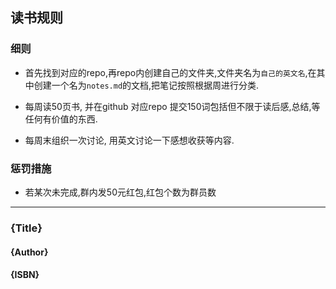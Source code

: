 ## 读书规则
### 细则
- 首先找到对应的repo,再repo内创建自己的文件夹,文件夹名为`自己的英文名`,在其中创建一个名为`notes.md`的文档,把笔记按照根据周进行分类.

- 每周读50页书, 并在github 对应repo 提交150词包括但不限于读后感,总结,等任何有价值的东西.
- 每周末组织一次讨论, 用英文讨论一下感想收获等内容.

### 惩罚措施
- 若某次未完成,群内发50元红包,红包个数为群员数

---

### {Title}
#### {Author}
#### {ISBN}


